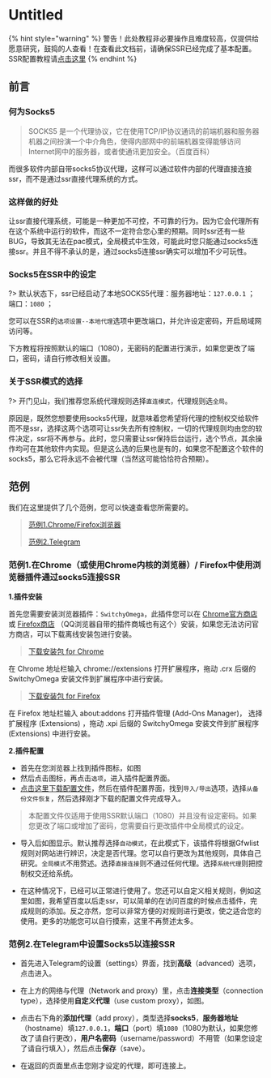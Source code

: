 # Untitled

{% hint style="warning" %}
警告！此处教程非必要操作且难度较高，仅提供给愿意研究，鼓捣的人查看！在查看此文档前，请确保SSR已经完成了基本配置。SSR配置教程请[点击这里](../basic/windows/ssr.md)
{% endhint %}

## 前言

### 何为Socks5

> SOCKS5 是一个代理协议，它在使用TCP/IP协议通讯的前端机器和服务器机器之间扮演一个中介角色，使得内部网中的前端机器变得能够访问Internet网中的服务器，或者使通讯更加安全。（百度百科）

而很多软件内部自带socks5协议代理，这样可以通过软件内部的代理直接连接ssr，而不是通过ssr直接代理系统的方式。

### 这样做的好处

让ssr直接代理系统，可能是一种更加不可控，不可靠的行为。因为它会代理所有在这个系统中运行的软件，而这不一定符合您心里的预期。同时ssr还有一些BUG，导致其无法在pac模式，全局模式中生效，可能此时您只能通过socks5连接ssr。并且不得不承认的是，通过socks5连接ssr确实可以增加不少可玩性。

### Socks5在SSR中的设定

?&gt; 默认状态下，ssr已经启动了本地SOCKS5代理：服务器地址：`127.0.0.1` ； 端口：`1080` ；

您可以在SSR的`选项设置--本地代理`选项中更改端口，并允许设定密码，开启局域网访问等。

下方教程将按照默认的端口（1080），无密码的配置进行演示，如果您更改了端口，密码，请自行修改相关设置。

### 关于SSR模式的选择

?&gt; 开门见山，我们推荐您系统代理规则选择`直连模式`，代理规则选`全局`。

原因是，既然您想要使用socks5代理，就意味着您希望将代理的控制权交给软件而不是ssr，选择这两个选项可让ssr失去所有控制权，一切的代理规则均由您的软件决定，ssr将不再参与。此时，您只需要让ssr保持后台运行，选个节点，其余操作均可在其他软件内实现。但是这么选的后果也是有的，如果您不配置这个软件的socks5，那么它将永远不会被代理（当然这可能恰恰符合预期）。

## 范例

我们在这里提供了几个范例，您可以快速查看您所需要的。

> [范例1.Chrome/Firefox浏览器](/win-socks5?id=范例1在chrome（或使用chrome内核的浏览器）-firefox中使用浏览器插件通过socks5连接ssr)
>
> [范例2.Telegram](/win-socks5?id=范例2在telegram中设置socks5以连接ssr)

### 范例1.在Chrome（或使用Chrome内核的浏览器）/ Firefox中使用浏览器插件通过socks5连接SSR

**1.插件安装**

首先您需要安装浏览器插件：`SwitchyOmega`，此插件您可以在 [Chrome官方商店](https://chrome.google.com/webstore/detail/padekgcemlokbadohgkifijomclgjgif) 或 [Firefox商店](https://addons.mozilla.org/en-US/firefox/addon/switchyomega/) （QQ浏览器自带的插件商城也有这个）安装，如果您无法访问官方商店，可以下载离线安装包进行安装。

> [下载安装包 for Chrome](https://github.com/FelisCatus/SwitchyOmega/releases/download/v2.5.20/SwitchyOmega_Chromium.crx)

在 Chrome 地址栏输入 chrome://extensions 打开扩展程序，拖动 .crx 后缀的 SwitchyOmega 安装文件到扩展程序中进行安装。

> [下载安装包 for Firefox](https://github.com/FelisCatus/SwitchyOmega/releases/download/v2.5.20/proxy_switchyomega-2.5.20-an+fx.xpi)

在 Firefox 地址栏输入 about:addons 打开插件管理 \(Add-Ons Manager\)， 选择扩展程序 \(Extensions\) ，拖动 .xpi 后缀的 SwitchyOmega 安装文件到扩展程序 \(Extensions\) 中进行安装。

**2.插件配置**

* 首先在您浏览器上找到插件图标，如图 
* 然后点击图标，再点击`选项`，进入插件配置界面。
* [点击这里下载配置文件](https://www.tzct.xyz/OmegaOptions.bak)，然后在插件配置界面，找到`导入/导出`选项，选择`从备份文件恢复`，然后选择刚才下载的配置文件完成导入。

> 本配置文件仅适用于使用SSR默认端口（1080）并且没有设定密码。如果您更改了端口或增加了密码，您需要自行更改插件中全局模式的设定。

* 导入后如图显示。默认推荐选择`自动模式`，在此模式下，该插件将根据Gfwlist规则对网站进行辨识，决定是否代理。您可以自行更改为其他规则，具体自己研究。`全局模式`不用赘述。选择`直接连接`则不通过任何代理。选择`系统代理`则把控制权交还给系统。

* 在这种情况下，已经可以正常进行使用了。您还可以自定义相关规则，例如这里如图，我希望百度以后走ssr，可以简单的在访问百度的时候点击插件，完成规则的添加。反之亦然，您可以非常方便的对规则进行更改，使之适合您的使用。更多的功能您可以自行摸索，这里不再赘述太多。

### 范例2.在Telegram中设置Socks5以连接SSR

* 首先进入Telegram的设置（settings）界面，找到**高级**（advanced）选项，点击进入。
* 在上方的网络与代理（Network and proxy）里，点击**连接类型**（connection type），选择使用**自定义代理**（use custom proxy），如图。

* 点击右下角的**添加代理**（add proxy），类型选择**socks5**，**服务器地址**（hostname）填`127.0.0.1`，**端口**（port）填`1080`（1080为默认，如果您修改了请自行更改），**用户名密码**（username/password）不用管（如果您设定了请自行填入），然后点击**保存**（save）。

* 在返回的页面里点击您刚才设定的代理，即可连接上。


